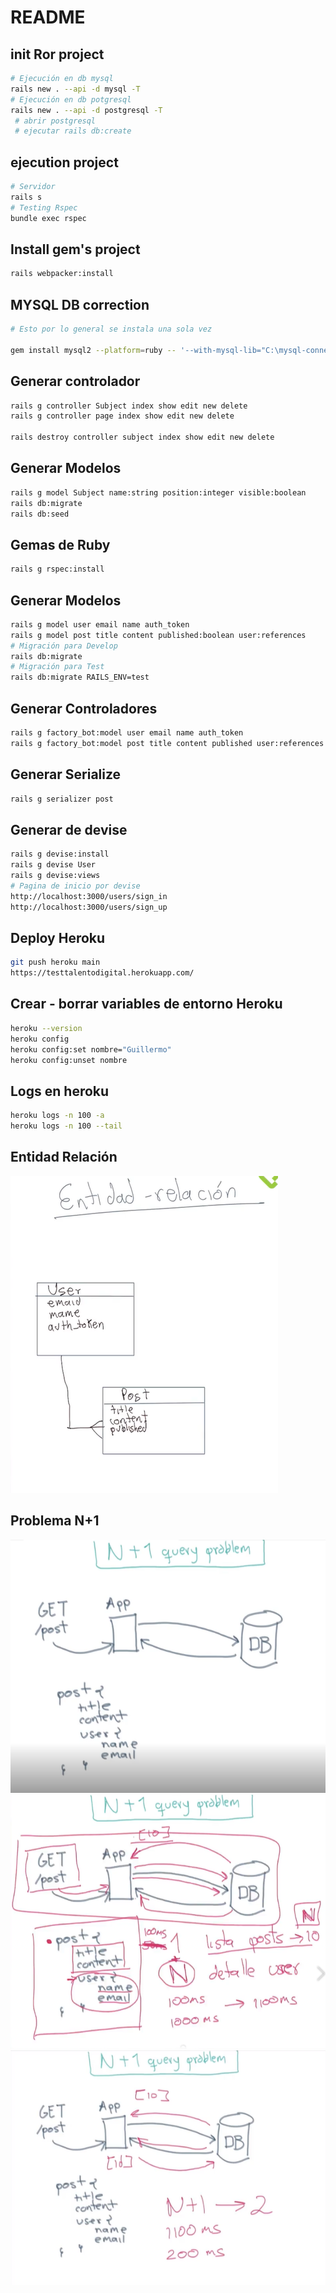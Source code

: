 # README

## init Ror project

```bash
# Ejecución en db mysql
rails new . --api -d mysql -T
# Ejecución en db potgresql
rails new . --api -d postgresql -T
 # abrir postgresql 
 # ejecutar rails db:create
```

## ejecution project
```bash
# Servidor
rails s
# Testing Rspec
bundle exec rspec
```

## Install gem's project
```bash
rails webpacker:install
```

## MYSQL DB correction

```bash
# Esto por lo general se instala una sola vez

gem install mysql2 --platform=ruby -- '--with-mysql-lib="C:\mysql-connector\lib" --with-mysql-include="C:\mysql-connector\include" --with-mysql-dir="C:\mysql-connector"'
```

## Generar controlador
```bash
rails g controller Subject index show edit new delete
rails g controller page index show edit new delete

rails destroy controller subject index show edit new delete
```

## Generar Modelos
```bash
rails g model Subject name:string position:integer visible:boolean
rails db:migrate
rails db:seed 
```

## Gemas de Ruby
```bash
rails g rspec:install
```
## Generar Modelos
```bash
rails g model user email name auth_token
rails g model post title content published:boolean user:references
# Migración para Develop
rails db:migrate
# Migración para Test
rails db:migrate RAILS_ENV=test
```

## Generar Controladores
```bash
rails g factory_bot:model user email name auth_token
rails g factory_bot:model post title content published user:references
```
## Generar Serialize
```bash
rails g serializer post 
```
## Generar de devise
```bash
rails g devise:install
rails g devise User
rails g devise:views
# Pagina de inicio por devise
http://localhost:3000/users/sign_in
http://localhost:3000/users/sign_up
```

## Deploy Heroku
```bash
git push heroku main
https://testtalentodigital.herokuapp.com/
```

## Crear - borrar variables de entorno Heroku

```bash
heroku --version
heroku config
heroku config:set nombre="Guillermo"
heroku config:unset nombre
```

## Logs en heroku

```bash
heroku logs -n 100 -a
heroku logs -n 100 --tail
```

## Entidad Relación
![](img/entidad-relacion.png)

## Problema N+1
![](img/N+1.png)
![](img/2N+1.png)
![](img/sol_N+1.png)
